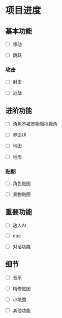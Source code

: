 # 项目进度

## 基本功能

-[ ] 移动

-[ ] 跳跃

### 攻击

-[ ] 射击

-[ ] 近战

## 进阶功能

-[ ] 角色不被景物阻挡视角

-[ ] 界面UI

-[ ] 地图

-[ ] 地形

### 贴图

-[ ] 角色贴图

-[ ] 景物贴图

## 重要功能

-[ ] 敌人AI

-[ ] npc

-[ ] 对话功能

## 细节

-[ ] 音乐

-[ ] 精修贴图

-[ ] 小地图

-[ ] 其他功能

